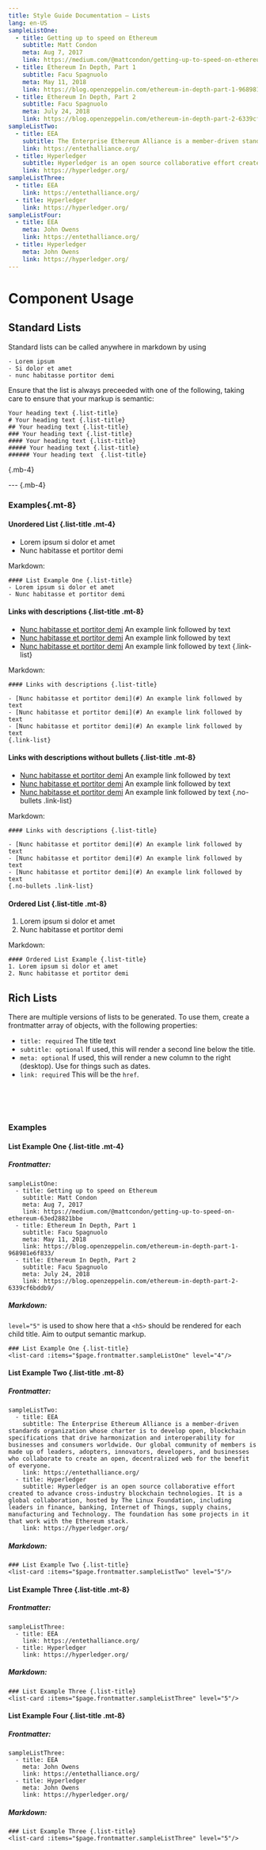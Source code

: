 ```yaml
---
title: Style Guide Documentation — Lists
lang: en-US
sampleListOne:
  - title: Getting up to speed on Ethereum
    subtitle: Matt Condon
    meta: Aug 7, 2017
    link: https://medium.com/@mattcondon/getting-up-to-speed-on-ethereum-63ed28821bbe
  - title: Ethereum In Depth, Part 1
    subtitle: Facu Spagnuolo
    meta: May 11, 2018
    link: https://blog.openzeppelin.com/ethereum-in-depth-part-1-968981e6f833/
  - title: Ethereum In Depth, Part 2
    subtitle: Facu Spagnuolo
    meta: July 24, 2018
    link: https://blog.openzeppelin.com/ethereum-in-depth-part-2-6339cf6bddb9/
sampleListTwo:
  - title: EEA
    subtitle: The Enterprise Ethereum Alliance is a member-driven standards organization whose charter is to develop open, blockchain specifications that drive harmonization and interoperability for businesses and consumers worldwide. Our global community of members is made up of leaders, adopters, innovators, developers, and businesses who collaborate to create an open, decentralized web for the benefit of everyone.
    link: https://entethalliance.org/
  - title: Hyperledger
    subtitle: Hyperledger is an open source collaborative effort created to advance cross-industry blockchain technologies. It is a global collaboration, hosted by The Linux Foundation, including leaders in finance, banking, Internet of Things, supply chains, manufacturing and Technology. The foundation has some projects in it that work with the Ethereum stack.
    link: https://hyperledger.org/
sampleListThree:
  - title: EEA
    link: https://entethalliance.org/
  - title: Hyperledger
    link: https://hyperledger.org/
sampleListFour:
  - title: EEA
    meta: John Owens
    link: https://entethalliance.org/
  - title: Hyperledger
    meta: John Owens
    link: https://hyperledger.org/
---
```


# Component Usage

## Standard Lists

Standard lists can be called anywhere in markdown by using

```
- Lorem ipsum
- Si dolor et amet
- nunc habitasse portitor demi
```

Ensure that the list is always preceeded with one of the following, taking care to ensure that your markup is semantic:

```
Your heading text {.list-title}
# Your heading text {.list-title}
## Your heading text {.list-title}
### Your heading text {.list-title}
#### Your heading text {.list-title}
##### Your heading text {.list-title}
###### Your heading text  {.list-title}
```

{.mb-4}

--- {.mb-4}

### Examples{.mt-8}

#### Unordered List {.list-title .mt-4}

- Lorem ipsum si dolor et amet
- Nunc habitasse et portitor demi

Markdown:

```
#### List Example One {.list-title}
- Lorem ipsum si dolor et amet
- Nunc habitasse et portitor demi
```

#### Links with descriptions {.list-title .mt-8}

- [Nunc habitasse et portitor demi](#) An example link followed by text
- [Nunc habitasse et portitor demi](#) An example link followed by text
- [Nunc habitasse et portitor demi](#) An example link followed by text
  {.link-list}

Markdown:

```
#### Links with descriptions {.list-title}

- [Nunc habitasse et portitor demi](#) An example link followed by text
- [Nunc habitasse et portitor demi](#) An example link followed by text
- [Nunc habitasse et portitor demi](#) An example link followed by text
{.link-list}
```

#### Links with descriptions without bullets {.list-title .mt-8}

- [Nunc habitasse et portitor demi](#) An example link followed by text
- [Nunc habitasse et portitor demi](#) An example link followed by text
- [Nunc habitasse et portitor demi](#) An example link followed by text
  {.no-bullets .link-list}

Markdown:

```
#### Links with descriptions {.list-title}

- [Nunc habitasse et portitor demi](#) An example link followed by text
- [Nunc habitasse et portitor demi](#) An example link followed by text
- [Nunc habitasse et portitor demi](#) An example link followed by text
{.no-bullets .link-list}
```

#### Ordered List {.list-title .mt-8}

1. Lorem ipsum si dolor et amet
2. Nunc habitasse et portitor demi

Markdown:

```
#### Ordered List Example {.list-title}
1. Lorem ipsum si dolor et amet
2. Nunc habitasse et portitor demi
```

## Rich Lists

There are multiple versions of lists to be generated. To use them, create a frontmatter array of objects, with the following properties:

- `title: required` The title text
- `subtitle: optional` If used, this will render a second line below the title.
- `meta: optional` If used, this will render a new column to the right (desktop). Use for things such as dates.
- `link: required` This will be the `href`.

<br><br><br>

### Examples

#### List Example One {.list-title .mt-4}

<list-card :items="$page.frontmatter.sampleListOne" level="5"/>

##### Frontmatter:

```
sampleListOne:
  - title: Getting up to speed on Ethereum
    subtitle: Matt Condon
    meta: Aug 7, 2017
    link: https://medium.com/@mattcondon/getting-up-to-speed-on-ethereum-63ed28821bbe
  - title: Ethereum In Depth, Part 1
    subtitle: Facu Spagnuolo
    meta: May 11, 2018
    link: https://blog.openzeppelin.com/ethereum-in-depth-part-1-968981e6f833/
  - title: Ethereum In Depth, Part 2
    subtitle: Facu Spagnuolo
    meta: July 24, 2018
    link: https://blog.openzeppelin.com/ethereum-in-depth-part-2-6339cf6bddb9/
```

##### Markdown:

`level="5"` is used to show here that a `<h5>` should be rendered for each child title. Aim to output semantic markup.

```
### List Example One {.list-title}
<list-card :items="$page.frontmatter.sampleListOne" level="4"/>
```

#### List Example Two {.list-title .mt-8}

<list-card :items="$page.frontmatter.sampleListTwo" level="5"/>

##### Frontmatter:

```
sampleListTwo:
  - title: EEA
    subtitle: The Enterprise Ethereum Alliance is a member-driven standards organization whose charter is to develop open, blockchain specifications that drive harmonization and interoperability for businesses and consumers worldwide. Our global community of members is made up of leaders, adopters, innovators, developers, and businesses who collaborate to create an open, decentralized web for the benefit of everyone.
    link: https://entethalliance.org/
  - title: Hyperledger
    subtitle: Hyperledger is an open source collaborative effort created to advance cross-industry blockchain technologies. It is a global collaboration, hosted by The Linux Foundation, including leaders in finance, banking, Internet of Things, supply chains, manufacturing and Technology. The foundation has some projects in it that work with the Ethereum stack.
    link: https://hyperledger.org/
```

##### Markdown:

```
### List Example Two {.list-title}
<list-card :items="$page.frontmatter.sampleListTwo" level="5"/>
```

#### List Example Three {.list-title .mt-8}

<list-card :items="$page.frontmatter.sampleListThree" level="5"/>

##### Frontmatter:

```
sampleListThree:
  - title: EEA
    link: https://entethalliance.org/
  - title: Hyperledger
    link: https://hyperledger.org/
```

##### Markdown:

```
### List Example Three {.list-title}
<list-card :items="$page.frontmatter.sampleListThree" level="5"/>
```

#### List Example Four {.list-title .mt-8}

<list-card :items="$page.frontmatter.sampleListFour" level="5"/>

##### Frontmatter:

```
sampleListThree:
  - title: EEA
    meta: John Owens
    link: https://entethalliance.org/
  - title: Hyperledger
    meta: John Owens
    link: https://hyperledger.org/
```

##### Markdown:

```
### List Example Three {.list-title}
<list-card :items="$page.frontmatter.sampleListThree" level="5"/>
```
